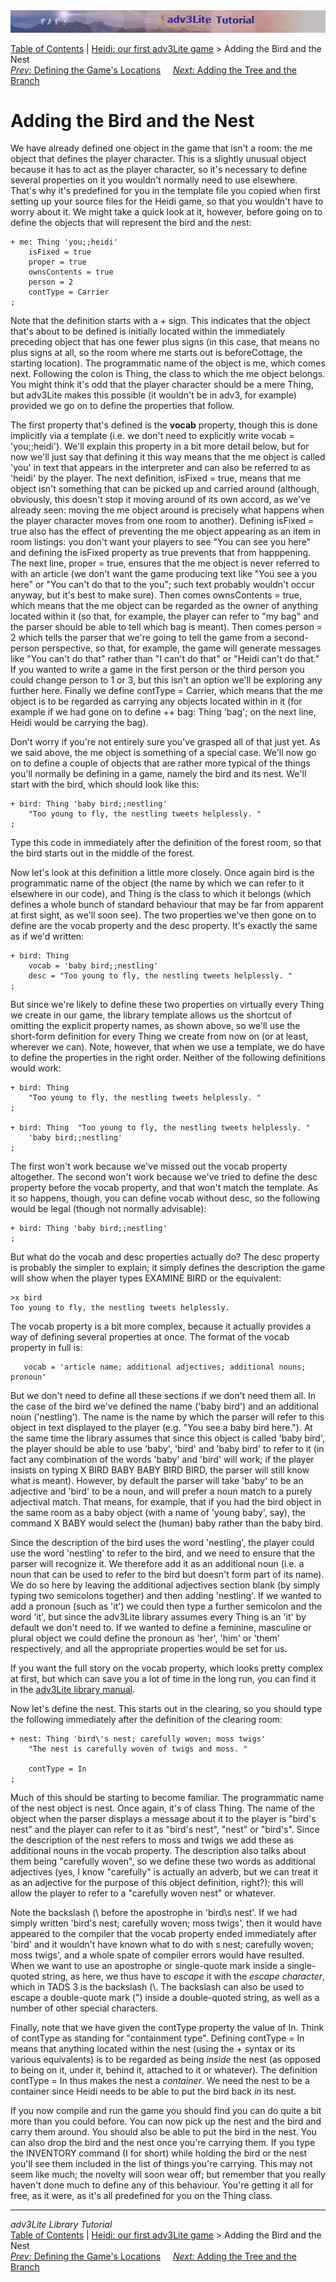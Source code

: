 <div class="topbar">

<img src="topbar.jpg" data-border="0" />

</div>

<div class="nav">

<a href="toc.htm" class="nav">Table of Contents</a> \|
<a href="heidi.htm" class="nav">Heidi: our first adv3Lite game</a> \>
Adding the Bird and the Nest  
<span class="navnp"><a href="locations.htm" class="nav"><em>Prev:</em> Defining the Game's
Locations</a>    
<a href="tree.htm" class="nav"><em>Next:</em> Adding the Tree and the
Branch</a>     </span>

</div>

<div class="main">

# Adding the Bird and the Nest

We have already defined one object in the game that isn't a room: the me
object that defines the player character. This is a slightly unusual
object because it has to act as the player character, so it's necessary
to define several properties on it you wouldn't normally need to use
elsewhere. That's why it's predefined for you in the template file you
copied when first setting up your source files for the Heidi game, so
that you wouldn't have to worry about it. We might take a quick look at
it, however, before going on to define the objects that will represent
the bird and the nest:

<div class="code">

    + me: Thing 'you;;heidi'   
        isFixed = true    
        proper = true
        ownsContents = true
        person = 2   
        contType = Carrier    
    ;

</div>

Note that the definition starts with a + sign. This indicates that the
object that's about to be defined is initially located within the
immediately preceding object that has one fewer plus signs (in this
case, that means no plus signs at all, so the room where me starts out
is beforeCottage, the starting location). The programmatic name of the
object is <span class="code">me</span>, which comes next. Following the
colon is <span class="code">Thing</span>, the class to which the
<span class="code">me</span> object belongs. You might think it's odd
that the player character should be a mere Thing, but adv3Lite makes
this possible (it wouldn't be in adv3, for example) provided we go on to
define the properties that follow.

The first property that's defined is the **vocab** property, though this
is done implicitly via a template (i.e. we don't need to explicitly
write <span class="code">vocab = 'you;;heidi'</span>). We'll explain
this property in a bit more detail below, but for now we'll just say
that defining it this way means that the me object is called 'you' in
text that appears in the interpreter and can also be referred to as
'heidi' by the player. The next definition, <span class="code">isFixed =
true</span>, means that me object isn't something that can be picked up
and carried around (although, obviously, this doesn't stop it moving
around of its own accord, as we've already seen: moving the me object
around is precisely what happens when the player character moves from
one room to another). Defining <span class="code">isFixed = true</span>
also has the effect of preventing the me object appearing as an item in
room listings: you don't want your players to see "You can see you here"
and defining the isFixed property as true prevents that from happpening.
The next line, <span class="code">proper = true</span>, ensures that the
me object is never referred to with an article (we don't want the game
producing text like "You see a you here" or "You can't do that to the
you"; such text probably wouldn't occur anyway, but it's best to make
sure). Then comes <span class="code">ownsContents = true</span>, which
means that the me object can be regarded as the owner of anything
located within it (so that, for example, the player can refer to "my
bag" and the parser should be able to tell which bag is meant). Then
comes <span class="code">person = 2</span> which tells the parser that
we're going to tell the game from a second-person perspective, so that,
for example, the game will generate messages like "You can't do that"
rather than "I can't do that" or "Heidi can't do that." If you wanted to
write a game in the first person or the third person you could change
person to 1 or 3, but this isn't an option we'll be exploring any
further here. Finally we define <span class="code">contType =
Carrier</span>, which means that the me object is to be regarded as
carrying any objects located within in it (for example if we had gone on
to define <span class="code">++ bag: Thing 'bag';</span> on the next
line, Heidi would be carrying the bag).

Don't worry if you're not entirely sure you've grasped all of that just
yet. As we said above, the <span class="code">me</span> object is
something of a special case. We'll now go on to define a couple of
objects that are rather more typical of the things you'll normally be
defining in a game, namely the bird and its nest. We'll start with the
bird, which should look like this:

<div class="code">

    + bird: Thing 'baby bird;;nestling'
        "Too young to fly, the nestling tweets helplessly. "
    ;

</div>

Type this code in immediately after the definition of the forest room,
so that the bird starts out in the middle of the forest.

Now let's look at this definition a little more closely. Once again
<span class="code">bird</span> is the programmatic name of the object
(the name by which we can refer to it elsewhere in our code), and
<span class="code">Thing</span> is the class to which it belongs (which
defines a whole bunch of standard behaviour that may be far from
apparent at first sight, as we'll soon see). The two properties we've
then gone on to define are the <span class="code">vocab</span> property
and the <span class="code">desc</span> property. It's exactly the same
as if we'd written:

<div class="code">

    + bird: Thing 
        vocab = 'baby bird;;nestling'
        desc = "Too young to fly, the nestling tweets helplessly. "
    ;

</div>

But since we're likely to define these two properties on virtually every
Thing we create in our game, the library template allows us the shortcut
of omitting the explicit property names, as shown above, so we'll use
the short-form definition for every Thing we create from now on (or at
least, wherever we can). Note, however, that when we use a template, we
do have to define the properties in the right order. Neither of the
following definitions would work:

<div class="code">

    + bird: Thing 
        "Too young to fly, the nestling tweets helplessly. "
    ;

    + bird: Thing  "Too young to fly, the nestling tweets helplessly. "    
        'baby bird;;nestling'
    ;

</div>

The first won't work because we've missed out the
<span class="code">vocab</span> property altogether. The second won't
work because we've tried to define the <span class="code">desc</span>
property before the <span class="code">vocab</span> property, and that
won't match the template. As it so happens, though, you can define
<span class="code">vocab</span> without <span class="code">desc</span>,
so the following would be legal (though not normally advisable):

<div class="code">

    + bird: Thing 'baby bird;;nestling'
    ;

</div>

But what do the <span class="code">vocab</span> and
<span class="code">desc</span> properties actually do? The
<span class="code">desc</span> property is probably the simpler to
explain; it simply defines the description the game will show when the
player types EXAMINE BIRD or the equivalent:

<div class="cmdline">

    >x bird
    Too young to fly, the nestling tweets helplessly. 

</div>

The <span class="code">vocab</span> property is a bit more complex,
because it actually provides a way of defining several properties at
once. The format of the <span class="code">vocab</span> property in full
is:

<div class="code">

       vocab = 'article name; additional adjectives; additional nouns; pronoun'
     

</div>

But we don't need to define all these sections if we don't need them
all. In the case of the bird we've defined the name ('baby bird') and an
additional noun ('nestling'). The <span class="code">name</span> is the
name by which the parser will refer to this object in text displayed to
the player (e.g. "You see a baby bird here."). At the same time the
library assumes that since this object is called 'baby bird', the player
should be able to use 'baby', 'bird' and 'baby bird' to refer to it (in
fact any combination of the words 'baby' and 'bird' will work; if the
player insists on typing X BIRD BABY BABY BIRD BIRD, the parser will
still know what is meant). However, by default the parser will take
'baby' to be an adjective and 'bird' to be a noun, and will prefer a
noun match to a purely adjectival match. That means, for example, that
if you had the bird object in the same room as a baby object (with a
name of 'young baby', say), the command X BABY would select the (human)
baby rather than the baby bird.

Since the description of the bird uses the word 'nestling', the player
could use the word 'nestling' to refer to the bird, and we need to
ensure that the parser will recognize it. We therefore add it as an
additional noun (i.e. a noun that can be used to refer to the bird but
doesn't form part of its name). We do so here by leaving the additional
adjectives section blank (by simply typing two semicolons together) and
then adding 'nestling'. If we wanted to add a pronoun (such as 'it') we
could then type a further semicolon and the word 'it', but since the
adv3Lite library assumes every Thing is an 'it' by default we don't need
to. If we wanted to define a feminine, masculine or plural object we
could define the pronoun as 'her', 'him' or 'them' respectively, and all
the appropriate properties would be set for us.

If you want the full story on the <span class="code">vocab</span>
property, which looks pretty complex at first, but which can save you a
lot of time in the long run, you can find it in the [adv3Lite library
manual](../manual/thing.htm#vocab).

Now let's define the nest. This starts out in the clearing, so you
should type the following immediately after the definition of the
<span class="code">clearing</span> room:

<div class="code">

    + nest: Thing 'bird\'s nest; carefully woven; moss twigs'
        "The nest is carefully woven of twigs and moss. "
        
        contType = In    
    ;

</div>

Much of this should be starting to become familiar. The programmatic
name of the nest object is <span class="code">nest</span>. Once again,
it's of class <span class="code">Thing</span>. The name of the object
when the parser displays a message about it to the player is "bird's
nest" and the player can refer to it as "bird's nest", "nest" or
"bird's". Since the description of the nest refers to moss and twigs we
add these as additional nouns in the <span class="code">vocab</span>
property. The description also talks about them being "carefully woven",
so we define these two words as additional adjectives (yes, I know
"carefully" is actually an adverb, but we can treat it as an adjective
for the purpose of this object definition, right?); this will allow the
player to refer to a "carefully woven nest" or whatever.

Note the backslash (\\ before the apostrophe in 'bird\\s nest'. If we
had simply written 'bird's nest; carefully woven; moss twigs', then it
would have appeared to the compiler that the <span class="code">
vocab</span> property ended immediately after 'bird' and it wouldn't
have known what to do with <span class="code">s nest; carefully woven;
moss twigs'</span>, and a whole spate of compiler errors would have
resulted. When we want to use an apostrophe or single-quote mark inside
a single-quoted string, as here, we thus have to *escape* it with the
*escape character*, which in TADS 3 is the backslash (\\. The backslash
can also be used to escape a double-quote mark (") inside a
double-quoted string, as well as a number of other special characters.

Finally, note that we have given the <span class="code">contType</span>
property the value of <span class="code">In</span>. Think of contType as
standing for "containment type". Defining <span class="code"> contType =
In</span> means that anything located within the nest (using the +
syntax or its various equivalents) is to be regarded as being *inside*
the nest (as opposed to being on it, under it, behind it, attached to it
or whatever). The definition <span class="code">contType = In</span>
thus makes the nest a *container*. We need the nest to be a container
since Heidi needs to be able to put the bird back *in* its nest.

If you now compile and run the game you should find you can do quite a
bit more than you could before. You can now pick up the nest and the
bird and carry them around. You should also be able to put the bird in
the nest. You can also drop the bird and the nest once you're carrying
them. If you type the INVENTORY command (I for short) while holding the
bird or the nest you'll see them included in the list of things you're
carrying. This may not seem like much; the novelty will soon wear off;
but remember that you really haven't done much to define any of this
behaviour. You're getting it all for free, as it were, as it's all
predefined for you on the <span class="code">Thing</span> class.

</div>

------------------------------------------------------------------------

<div class="navb">

*adv3Lite Library Tutorial*  
<a href="toc.htm" class="nav">Table of Contents</a> \|
<a href="heidi.htm" class="nav">Heidi: our first adv3Lite game</a> \>
Adding the Bird and the Nest  
<span class="navnp"><a href="locations.htm" class="nav"><em>Prev:</em> Defining the Game's
Locations</a>    
<a href="tree.htm" class="nav"><em>Next:</em> Adding the Tree and the
Branch</a>     </span>

</div>
